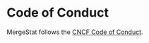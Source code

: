 # Code of Conduct

MergeStat follows the [CNCF Code of Conduct](https://github.com/cncf/foundation/blob/master/code-of-conduct.md).
